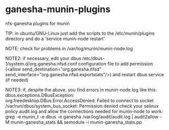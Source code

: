 # ganesha-munin-plugins
nfs-ganesha plugins for munin

TIP: in ubuntu/GNU-Linux just add the scripts to the /etc/munin/plugins directory and do a 'service munin-node restart'

NOTE: check for problems in /var/log/munin/munin-node.log

NOTE2: if necessary, edit your dbus /etc/dbus-1/system.d/org.ganesha.nfsd.conf configuration file to add permission (\<allow send_destination="org.ganesha.nfsd" send_interface="org.ganesha.nfsd.exportstats"/\>) and restart dbus service (if needed)

NOTE3: if, despite the above, you find errors in munin-node.log like this:
dbus.exceptions.DBusException: org.freedesktop.DBus.Error.AccessDenied: Failed to connect to socket /var/run/dbus/system_bus_socket: Permission denied
check your selinux policy audit.log and allow the connections needed for munin-node to work:
grep -e munin_t -e dbus -e ganesha /var/log/audit/audit.log | audit2allow -M munin-ganesha_stats && semodule -i munin-ganesha_stats.pp
